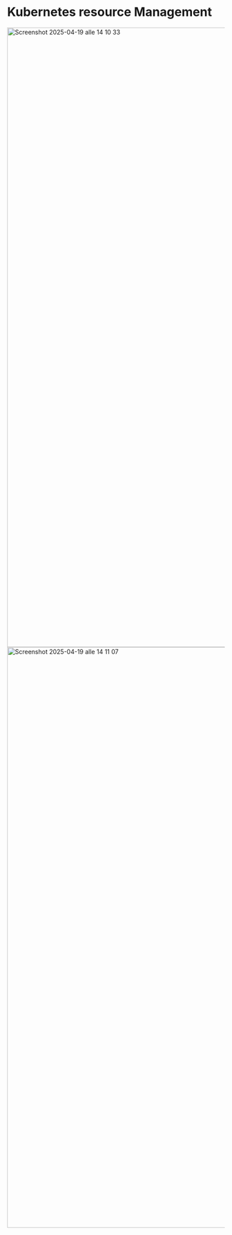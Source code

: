 # Kubernetes resource Management


<img width="1432" alt="Screenshot 2025-04-19 alle 14 10 33" src="https://github.com/user-attachments/assets/72c6ec24-7fe1-4231-b501-ef9a6eaa4e14" />

<img width="1342" alt="Screenshot 2025-04-19 alle 14 11 07" src="https://github.com/user-attachments/assets/f520a362-9223-43d5-bd2e-0e44dc445a68" />

